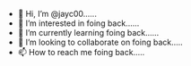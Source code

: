 - 👋 Hi, I’m @jayc00......
- 👀 I’m interested in foing back......
- 🌱 I’m currently learning foing back......
- 💞️ I’m looking to collaborate on foing back.....
- 📫 How to reach me foing back.....

<!---
jayc00/jayc00 is a ✨ special ✨ repository because its `README.md` (this file) appears on your GitHub profile.
You can click the Preview link to take a look at your changes.
--->

